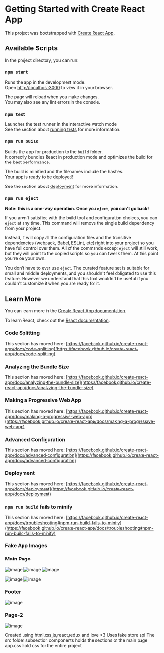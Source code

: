 # Getting Started with Create React App

This project was bootstrapped with [Create React App](https://github.com/facebook/create-react-app).

## Available Scripts

In the project directory, you can run:

### `npm start`

Runs the app in the development mode.\
Open [http://localhost:3000](http://localhost:3000) to view it in your browser.

The page will reload when you make changes.\
You may also see any lint errors in the console.

### `npm test`

Launches the test runner in the interactive watch mode.\
See the section about [running tests](https://facebook.github.io/create-react-app/docs/running-tests) for more information.

### `npm run build`

Builds the app for production to the `build` folder.\
It correctly bundles React in production mode and optimizes the build for the best performance.

The build is minified and the filenames include the hashes.\
Your app is ready to be deployed!

See the section about [deployment](https://facebook.github.io/create-react-app/docs/deployment) for more information.

### `npm run eject`

**Note: this is a one-way operation. Once you `eject`, you can't go back!**

If you aren't satisfied with the build tool and configuration choices, you can `eject` at any time. This command will remove the single build dependency from your project.

Instead, it will copy all the configuration files and the transitive dependencies (webpack, Babel, ESLint, etc) right into your project so you have full control over them. All of the commands except `eject` will still work, but they will point to the copied scripts so you can tweak them. At this point you're on your own.

You don't have to ever use `eject`. The curated feature set is suitable for small and middle deployments, and you shouldn't feel obligated to use this feature. However we understand that this tool wouldn't be useful if you couldn't customize it when you are ready for it.

## Learn More

You can learn more in the [Create React App documentation](https://facebook.github.io/create-react-app/docs/getting-started).

To learn React, check out the [React documentation](https://reactjs.org/).

### Code Splitting

This section has moved here: [https://facebook.github.io/create-react-app/docs/code-splitting](https://facebook.github.io/create-react-app/docs/code-splitting)

### Analyzing the Bundle Size

This section has moved here: [https://facebook.github.io/create-react-app/docs/analyzing-the-bundle-size](https://facebook.github.io/create-react-app/docs/analyzing-the-bundle-size)

### Making a Progressive Web App

This section has moved here: [https://facebook.github.io/create-react-app/docs/making-a-progressive-web-app](https://facebook.github.io/create-react-app/docs/making-a-progressive-web-app)

### Advanced Configuration

This section has moved here: [https://facebook.github.io/create-react-app/docs/advanced-configuration](https://facebook.github.io/create-react-app/docs/advanced-configuration)

### Deployment

This section has moved here: [https://facebook.github.io/create-react-app/docs/deployment](https://facebook.github.io/create-react-app/docs/deployment)

### `npm run build` fails to minify

This section has moved here: [https://facebook.github.io/create-react-app/docs/troubleshooting#npm-run-build-fails-to-minify](https://facebook.github.io/create-react-app/docs/troubleshooting#npm-run-build-fails-to-minify)

### Fake App Images
### Main Page
![image](https://user-images.githubusercontent.com/84071740/179442346-b14bc26c-a354-43cb-8019-217b5e0a0dca.png)
![image](https://user-images.githubusercontent.com/84071740/179442385-0eae72ce-c7ae-4c32-a342-202aebeaebcc.png)
![image](https://user-images.githubusercontent.com/84071740/179553273-c9644bda-6358-4073-a9b4-3876e0febb03.png)

![image](https://user-images.githubusercontent.com/84071740/179551994-0f7c32b9-7ddc-4ece-8861-2c8b7601c6ff.png)
![image](https://user-images.githubusercontent.com/84071740/179552095-7d1fed1e-03cf-4634-85ae-d4e8366b1997.png)
### Footer
![image](https://user-images.githubusercontent.com/84071740/179552224-e9df03d4-2c74-4b42-9426-57d57faf22c0.png)
### Page-2
![image](https://user-images.githubusercontent.com/84071740/179442401-0abc80be-15da-43f5-89b4-c47c9b513494.png)

Created using html,css,js,react,redux and love <3
Uses fake store api
The src folder subsection components holds the sections of the main page
app.css hold css for the entire project


